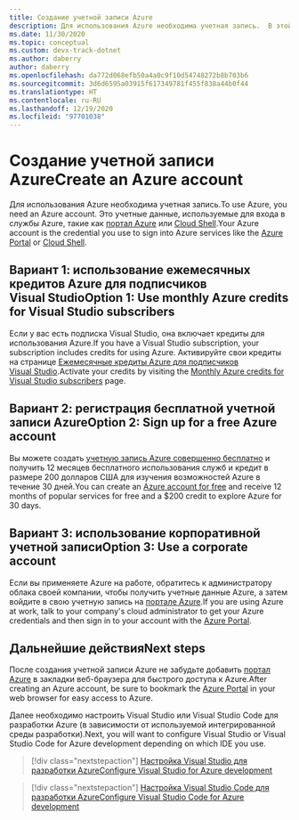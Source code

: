 ```yaml
---
title: Создание учетной записи Azure
description: Для использования Azure необходима учетная запись.  В этой статье описаны три наиболее распространенных способа регистрации учетной записи Azure.
ms.date: 11/30/2020
ms.topic: conceptual
ms.custom: devx-track-dotnet
ms.author: daberry
author: daberry
ms.openlocfilehash: da772d068efb50a4a0c9f10d54748272b8b703b6
ms.sourcegitcommit: 3d6d6595a03915f617349781f455f838a44b0f44
ms.translationtype: HT
ms.contentlocale: ru-RU
ms.lasthandoff: 12/19/2020
ms.locfileid: "97701038"
---
```

# <a name="create-an-azure-account"></a><span data-ttu-id="15adb-104">Создание учетной записи Azure</span><span class="sxs-lookup"><span data-stu-id="15adb-104">Create an Azure account</span></span>

<span data-ttu-id="15adb-105">Для использования Azure необходима учетная запись.</span><span class="sxs-lookup"><span data-stu-id="15adb-105">To use Azure, you need an Azure account.</span></span>  <span data-ttu-id="15adb-106">Это учетные данные, используемые для входа в службы Azure, такие как [портал Azure](https://portal.azure.com) или [Cloud Shell](https://shell.azure.com).</span><span class="sxs-lookup"><span data-stu-id="15adb-106">Your Azure account is the credential you use to sign into Azure services like the [Azure Portal](https://portal.azure.com) or [Cloud Shell](https://shell.azure.com).</span></span>

## <a name="option-1-use-monthly-azure-credits-for-visual-studio-subscribers"></a><span data-ttu-id="15adb-107">Вариант 1: использование ежемесячных кредитов Azure для подписчиков Visual Studio</span><span class="sxs-lookup"><span data-stu-id="15adb-107">Option 1: Use monthly Azure credits for Visual Studio subscribers</span></span>

<span data-ttu-id="15adb-108">Если у вас есть подписка Visual Studio, она включает кредиты для использования Azure.</span><span class="sxs-lookup"><span data-stu-id="15adb-108">If you have a Visual Studio subscription, your subscription includes credits for using Azure.</span></span>  <span data-ttu-id="15adb-109">Активируйте свои кредиты на странице [Ежемесячные кредиты Azure для подписчиков Visual Studio](https://azure.microsoft.com/pricing/member-offers/credit-for-visual-studio-subscribers/).</span><span class="sxs-lookup"><span data-stu-id="15adb-109">Activate your credits by visiting the [Monthly Azure credits for Visual Studio subscribers](https://azure.microsoft.com/pricing/member-offers/credit-for-visual-studio-subscribers/) page.</span></span>

## <a name="option-2-sign-up-for-a-free-azure-account"></a><span data-ttu-id="15adb-110">Вариант 2: регистрация бесплатной учетной записи Azure</span><span class="sxs-lookup"><span data-stu-id="15adb-110">Option 2: Sign up for a free Azure account</span></span>

<span data-ttu-id="15adb-111">Вы можете создать [учетную запись Azure совершенно бесплатно](https://azure.microsoft.com/free/dotnet/) и получить 12 месяцев бесплатного использования служб и кредит в размере 200 долларов США для изучения возможностей Azure в течение 30 дней.</span><span class="sxs-lookup"><span data-stu-id="15adb-111">You can create an [Azure account for free](https://azure.microsoft.com/free/dotnet/) and receive 12 months of popular services for free and a $200 credit to explore Azure for 30 days.</span></span>

## <a name="option-3-use-a-corporate-account"></a><span data-ttu-id="15adb-112">Вариант 3: использование корпоративной учетной записи</span><span class="sxs-lookup"><span data-stu-id="15adb-112">Option 3: Use a corporate account</span></span>

<span data-ttu-id="15adb-113">Если вы применяете Azure на работе, обратитесь к администратору облака своей компании, чтобы получить учетные данные Azure, а затем войдите в свою учетную запись на [портале Azure](https://portal.azure.com).</span><span class="sxs-lookup"><span data-stu-id="15adb-113">If you are using Azure at work, talk to your company's cloud administrator to get your Azure credentials and then sign in to your account with the [Azure Portal](https://portal.azure.com).</span></span>

## <a name="next-steps"></a><span data-ttu-id="15adb-114">Дальнейшие действия</span><span class="sxs-lookup"><span data-stu-id="15adb-114">Next steps</span></span>

<span data-ttu-id="15adb-115">После создания учетной записи Azure не забудьте добавить [портал Azure](https://portal.azure.com) в закладки веб-браузера для быстрого доступа к Azure.</span><span class="sxs-lookup"><span data-stu-id="15adb-115">After creating an Azure account, be sure to bookmark the [Azure Portal](https://portal.azure.com) in your web browser for easy access to Azure.</span></span>

<span data-ttu-id="15adb-116">Далее необходимо настроить Visual Studio или Visual Studio Code для разработки Azure (в зависимости от используемой интегрированной среды разработки).</span><span class="sxs-lookup"><span data-stu-id="15adb-116">Next, you will want to configure Visual Studio or Visual Studio Code for Azure development depending on which IDE you use.</span></span>

> [!div class="nextstepaction"]
> [<span data-ttu-id="15adb-117">Настройка Visual Studio для разработки Azure</span><span class="sxs-lookup"><span data-stu-id="15adb-117">Configure Visual Studio for Azure development</span></span>](./configure-visual-studio.md)

> [!div class="nextstepaction"]
> [<span data-ttu-id="15adb-118">Настройка Visual Studio Code для разработки Azure</span><span class="sxs-lookup"><span data-stu-id="15adb-118">Configure Visual Studio Code for Azure development</span></span>](./configure-vs-code.md)
